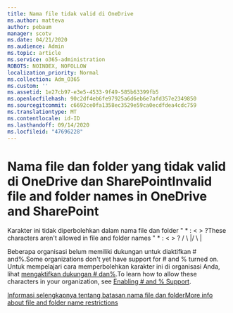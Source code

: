 ```yaml
---
title: Nama file tidak valid di OneDrive
ms.author: matteva
author: pebaum
manager: scotv
ms.date: 04/21/2020
ms.audience: Admin
ms.topic: article
ms.service: o365-administration
ROBOTS: NOINDEX, NOFOLLOW
localization_priority: Normal
ms.collection: Adm_O365
ms.custom: ''
ms.assetid: 1e27cb97-e3e5-4533-9f49-585b63399fb5
ms.openlocfilehash: 90c2df4eb6fe97925a6d6eb6e7afd357e2349850
ms.sourcegitcommit: c6692ce0fa1358ec3529e59ca0ecdfdea4cdc759
ms.translationtype: MT
ms.contentlocale: id-ID
ms.lasthandoff: 09/14/2020
ms.locfileid: "47696228"
---
```

# <a name="invalid-file-and-folder-names-in-onedrive-and-sharepoint"></a><span data-ttu-id="3e5d9-102">Nama file dan folder yang tidak valid di OneDrive dan SharePoint</span><span class="sxs-lookup"><span data-stu-id="3e5d9-102">Invalid file and folder names in OneDrive and SharePoint</span></span>

<span data-ttu-id="3e5d9-103">Karakter ini tidak diperbolehkan dalam nama file dan folder " \* : \< \> ?</span><span class="sxs-lookup"><span data-stu-id="3e5d9-103">These characters aren't allowed in file and folder names " \* : \< \> ?</span></span> <span data-ttu-id="3e5d9-104">/ \ |</span><span class="sxs-lookup"><span data-stu-id="3e5d9-104">/ \ |</span></span> 
  
<span data-ttu-id="3e5d9-105">Beberapa organisasi belum memiliki dukungan untuk diaktifkan # and%.</span><span class="sxs-lookup"><span data-stu-id="3e5d9-105">Some organizations don't yet have support for # and % turned on.</span></span> <span data-ttu-id="3e5d9-106">Untuk mempelajari cara memperbolehkan karakter ini di organisasi Anda, lihat [mengaktifkan dukungan # dan%](https://go.microsoft.com/fwlink/?linkid=862611).</span><span class="sxs-lookup"><span data-stu-id="3e5d9-106">To learn how to allow these characters in your organization, see [Enabling # and % Support](https://go.microsoft.com/fwlink/?linkid=862611).</span></span> 
  
[<span data-ttu-id="3e5d9-107">Informasi selengkapnya tentang batasan nama file dan folder</span><span class="sxs-lookup"><span data-stu-id="3e5d9-107">More info about file and folder name restrictions</span></span>](https://go.microsoft.com/fwlink/?linkid=866430)
  

